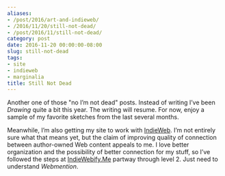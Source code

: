 ```yaml
---
aliases:
- /post/2016/art-and-indieweb/
- /2016/11/20/still-not-dead/
- /post/2016/11/still-not-dead/
category: post
date: 2016-11-20 00:00:00-08:00
slug: still-not-dead
tags:
- site
- indieweb
- marginalia
title: Still Not Dead
---
```


Another one of those "no I’m not dead" posts. Instead of writing I’ve been *Drawing* quite a bit this year. The writing will resume. For now, enjoy a sample of my favorite sketches from the last several months.

Meanwhile, I’m also getting my site to work with [IndieWeb](../../../card/IndieWeb.md). I’m not entirely sure what that means yet, but the claim of improving quality of connection between author-owned Web content appeals to me. I love better organization and the possibility of better connection for my stuff, so I’ve followed the steps at [IndieWebify.Me](https://indiewebify.me/) partway through level 2. Just need to understand *Webmention*.
